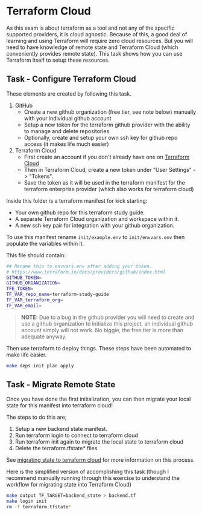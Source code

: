 # Terraform Cloud

As this exam is about terraform as a tool and not any of the specific supported providers, it is cloud agnostic. Because of this, a good deal of learning and using Terraform will require zero cloud resources. But you will need to have knowledge of remote state and Terraform Cloud (which conveniently provides remote state). This task shows how you can use Terraform itself to setup these resources.

## Task - Configure Terraform Cloud

These elements are created by following this task.

1. GitHub
    - Create a new github organization (free tier, see note below) manually with your individual github account
    - Setup a new token for the terraform github provider with the ability to manage and delete repositories
    - Optionally, create and setup your own ssh key for github repo access (it makes life much easier)
2. Terraform Cloud
    - First create an account if you don't already have one on [Terraform Cloud](https://app.terraform.io)
    - Then in Terraform Cloud, create a new token under "User Settings" -> "Tokens".
    - Save the token as it will be used in the terraform manifest for the terraform enterprise provider (which also works for terraform cloud)

Inside this folder is a terraform manifest for kick starting:
- Your own github repo for this terraform study guide.
- A separate Terraform Cloud organization and workspace within it.
- A new ssh key pair for integration with your github organization.

To use this manifest rename `init/example.env` to `init/envvars.env` then populate the variables within it.

This file should contain:

```bash
## Rename this to envvars.env after adding your token. 
# https://www.terraform.io/docs/providers/github/index.html
GITHUB_TOKEN=
GITHUB_ORGANIZATION=
TFE_TOKEN=
TF_VAR_repo_name=terraform-study-guide
TF_VAR_terraform_org=
TF_VAR_email=
```

> **NOTE:** Due to a bug in the github provider you will need to create and use a github organization to initialize this project, an individual github account simply will not work. No biggie, the free tier is more than adequate anyway.

Then use terraform to deploy things. These steps have been automated to make life easier.

```bash
make deps init plan apply
```

## Task - Migrate Remote State

Once you have done the first initialization, you can then migrate your local state for this manifest into terraform cloud! 

The steps to do this are;

1. Setup a new backend state manifest.
2. Run terraform login to connect to terraform cloud
3. Run terraform init again to migrate the local state to terraform cloud
4. Delete the terraform.tfstate* files

See [migrating state to terraform cloud](https://learn.hashicorp.com/terraform/tfc/tfc_migration?utm_source=WEBSITE&utm_medium=WEB_IO&utm_offer=ARTICLE_PAGE&utm_content=DOCS) for more information on this process.

Here is the simplified version of accomplishing this task (though I recommend manually running through this exercise to understand the workflow for migrating state into Terraform Cloud)

```bash
make output TF_TARGET=backend_state > backend.tf
make login init
rm -f terraform.tfstate*
```